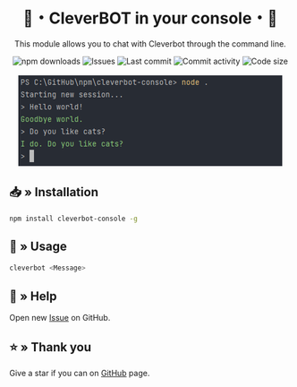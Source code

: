 <div align="center">
    <h1>🤖・CleverBOT in your console・🤖</h1>
    <p>This module allows you to chat with Cleverbot through the command line.</p>
    <a href="https://www.npmjs.com/package/cleverbot-console" target="_blank" title="cleverbot-console - npm" style="text-decoration:none">
        <img src="https://img.shields.io/npm/dt/cleverbot-console.svg?maxAge=3600" alt="npm downloads">
        <img src="https://img.shields.io/github/issues/sefinek24/cleverbot-console" alt="Issues">
        <img src="https://img.shields.io/github/last-commit/sefinek24/cleverbot-console" alt="Last commit">
        <img src="https://img.shields.io/github/commit-activity/w/sefinek24/cleverbot-console" alt="Commit activity">
        <img src="https://img.shields.io/github/languages/code-size/sefinek24/cleverbot-console" alt="Code size">
    </a>
    <br><br>
    <img src="assets/screenshot.png" alt="Screenshot">
</div>

## 📥 » Installation
```bash
npm install cleverbot-console -g
```

## 💎 » Usage
```bash
cleverbot <Message>
```

## 🤝 » Help
Open new [Issue](https://github.com/sefinek24/cleverbot-console/issues/new) on GitHub.

## ⭐ » Thank you
Give a star if you can on [GitHub](https://github.com/sefinek24/cleverbot-console) page.